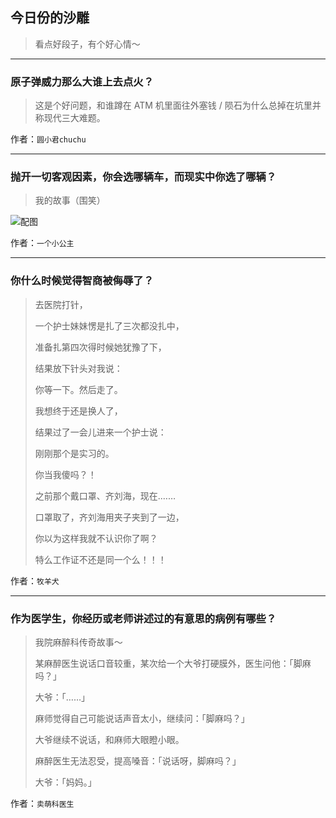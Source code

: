 ## 今日份的沙雕

> 看点好段子，有个好心情～


 
---

### 原子弹威力那么大谁上去点火？

> 这是个好问题，和谁蹲在 ATM 机里面往外塞钱 / 陨石为什么总掉在坑里并称现代三大难题。


作者：`圆小君chuchu`

---

### 抛开一切客观因素，你会选哪辆车，而现实中你选了哪辆？

> 我的故事（围笑）



![配图](http://pic3.zhimg.com/70/6f0b3bac65f270b9c250d18c9cd5c70a_b.jpg)


作者：`一个小公主`

---

### 你什么时候觉得智商被侮辱了？

> 去医院打针，
> 
> 一个护士妹妹愣是扎了三次都没扎中，
> 
> 准备扎第四次得时候她犹豫了下，
> 
> 结果放下针头对我说：
> 
> 你等一下。然后走了。
> 
> 我想终于还是换人了，
> 
> 结果过了一会儿进来一个护士说：
> 
> 刚刚那个是实习的。
> 
> 你当我傻吗？！
> 
> 之前那个戴口罩、齐刘海，现在.……
> 
> 口罩取了，齐刘海用夹子夹到了一边，
> 
> 你以为这样我就不认识你了啊？
> 
> 特么工作证不还是同一个么！！！


作者：`牧羊犬`

---

### 作为医学生，你经历或老师讲述过的有意思的病例有哪些？

> 我院麻醉科传奇故事～
> 
> 某麻醉医生说话口音较重，某次给一个大爷打硬膜外，医生问他：「脚麻吗？」
> 
> 大爷：「……」
> 
> 麻师觉得自己可能说话声音太小，继续问：「脚麻吗？」
> 
> 大爷继续不说话，和麻师大眼瞪小眼。
> 
> 麻醉医生无法忍受，提高嗓音：「说话呀，脚麻吗？」
> 
> 大爷：「妈妈。」


作者：`卖萌科医生`